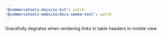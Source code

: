 ```yaml
---
'@commercetools-docs/ui-kit': patch
'@commercetools-website/docs-smoke-test': patch
---
```


Gracefully degrates when rendering links in table headers in mobile view
